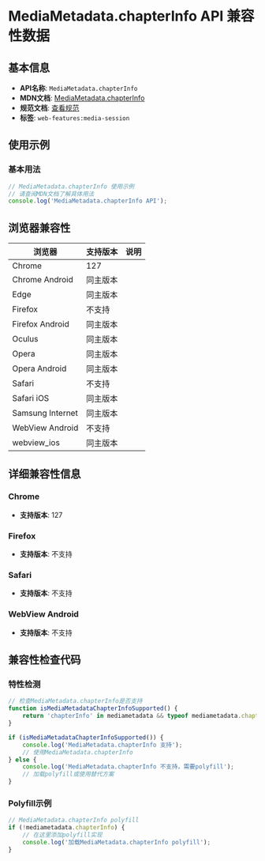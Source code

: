 # MediaMetadata.chapterInfo API 兼容性数据

## 基本信息

- **API名称**: `MediaMetadata.chapterInfo`
- **MDN文档**: [MediaMetadata.chapterInfo](https://developer.mozilla.org/docs/Web/API/MediaMetadata/chapterInfo)
- **规范文档**: [查看规范](https://w3c.github.io/mediasession/#dom-mediametadata-chapterinfo)
- **标签**: `web-features:media-session`

## 使用示例

### 基本用法

```javascript
// MediaMetadata.chapterInfo 使用示例
// 请查阅MDN文档了解具体用法
console.log('MediaMetadata.chapterInfo API');
```

## 浏览器兼容性

| 浏览器 | 支持版本 | 说明 |
|--------|----------|------|
| Chrome | 127 |  |
| Chrome Android | 同主版本 |  |
| Edge | 同主版本 |  |
| Firefox | 不支持 |  |
| Firefox Android | 同主版本 |  |
| Oculus | 同主版本 |  |
| Opera | 同主版本 |  |
| Opera Android | 同主版本 |  |
| Safari | 不支持 |  |
| Safari iOS | 同主版本 |  |
| Samsung Internet | 同主版本 |  |
| WebView Android | 不支持 |  |
| webview_ios | 同主版本 |  |

## 详细兼容性信息

### Chrome

- **支持版本**: 127

### Firefox

- **支持版本**: 不支持

### Safari

- **支持版本**: 不支持

### WebView Android

- **支持版本**: 不支持

## 兼容性检查代码

### 特性检测

```javascript
// 检查MediaMetadata.chapterInfo是否支持
function isMediaMetadataChapterInfoSupported() {
    return 'chapterInfo' in mediametadata && typeof mediametadata.chapterInfo === 'function';
}

if (isMediaMetadataChapterInfoSupported()) {
    console.log('MediaMetadata.chapterInfo 支持');
    // 使用MediaMetadata.chapterInfo
} else {
    console.log('MediaMetadata.chapterInfo 不支持，需要polyfill');
    // 加载polyfill或使用替代方案
}
```

### Polyfill示例

```javascript
// MediaMetadata.chapterInfo polyfill
if (!mediametadata.chapterInfo) {
    // 在这里添加polyfill实现
    console.log('加载MediaMetadata.chapterInfo polyfill');
}
```

